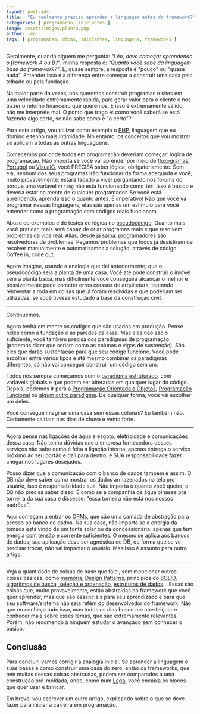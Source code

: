 ```yaml
---
layout: post-ads
title:  "Eu realmente preciso aprender a linguagem antes do framework?"
categories: [ programacao, iniciantes ]
image: assets/images/planta.png
author: leo
tags: [ programacao, dicas, iniciantes, linguagens, frameworks ]
---
```

Geralmente, quando alguém me pergunta: *"Léo, devo começar aprendendo o framework A ou B?"*, minha resposta é: *"Quanto você sabe da linguagem base do framework?"*. E, quase sempre, a resposta é "pouco" ou "quase nada". Entender isso é a diferença entre começar a construir uma casa pelo telhado ou pela fundação.

Na maior parte da vezes, nós queremos construir programas e sites em uma velocidade extremamente rápida, para gerar valor para o cliente e nos trazer o retorno financeiro que queremos. E isso é extremamente válido, não me interprete mal. O ponto que trago é: como você saberá se está fazendo algo certo, se não sabe como é "o certo"?

Para este artigo, vou utilizar como exemplo o [PHP][php], linguagem que eu domino e tenho mais intimidade. No entanto, os conceitos que vou mostrar se aplicam a todas as outras linguaguens.

Comecemos por onde todos em programação deveriam começar: lógica de programação. Não importa se você vai aprender por meio de [fluxogramas][fluxograma], [Portugol][portugol] ou [VisualG][visualg], você PRECISA saber lógica, obrigatoriamente. Sem ela, nenhum dos seus programas irão funcionar da forma adequada e você, muito provavelmente, estará fadado a viver perguntando nos fórums do porque uma variável ```string``` não está funcionando como ```int```. Isso é básico e deveria estar na mente de qualquer programador. Se você está aprendendo, aprenda isso o quanto antes. É imperativo! Não que você vá programar nessas linguagens, elas são apenas um estímulo para você entender como a programação com códigos reais funcionam.

Abuse de exemplos e de testes de lógica no [pseudocódigo][pseudocodigo]. Quanto mais você praticar, mais será capaz de criar programas reais e que resolvem problemas da vida real. Aliás, desde já saiba: programadores são resolvedores de problemas. Pegamos problemas que todos já desistiram de resolver manualmente e automatizamos a solução, através de código. Coffee in, code out.

Agora imagine, usando a analogia que dei anteriormente, que o pseudocódigo seja a planta de uma casa. Você até pode construir o imóvel sem a planta baixa, mas dificilmente você conseguirá alcançar o melhor e possivelmente pode cometer erros crassos de arquitetura, tentando reinventar a roda em coisas que já foram resolvidas e que poderiam ser utilizadas, se você tivesse estudado a base da construção civil.

---
Continuemos.

Agora tenha em mente os códigos que são usados em produção. Pense neles como a fundação e as paredes da casa. Mas eles não são o suficiente, você também precisa dos paradigmas de programação (podemos dizer que seriam como as colunas e vigas de sustenção). São eles que darão sustentação para que seu código funcione. Você pode escolher entre vários tipos e até mesmo combinar os paradigmas diferentes, só não vai conseguir construir um código sem um.

Todos nós sempre começamos com o [paradigma estruturado][estruturado], com variáveis globais e que podem ser alteradas em qualquer lugar do código. Depois, podemos ir para a [Programação Orientada a Objetos][oo], [Programação Funcional][funcional] ou [algum outro paradigma][paradigmas]. De qualquer forma, você vai escolher um deles.

Você consegue imaginar uma casa sem essas colunas? Eu também não. Certamente caíriam nos dias de chuva e vento forte.

---
Agora pense nas ligações de água e esgoto, eletricidade e comunicações dessa casa. Não tenho dúvidas que a empresa fornecedora desses serviços não sabe como é feita a ligação interna, apenas entrega o serviço próximo ao seu portão e dali para dentro, é SUA responsabilidade fazer chegar nos lugares desejados. 

Posso dizer que a comunicação com o banco de dados também é assim. O DB não deve saber como mostrar os dados armazenados na tela pro usuário, isso é responsabilidade sua. Não importa o quanto você queira, o DB não precisa saber disso. É como se a companhia de água olhasse pra torneira da sua casa e dissesse: "essa torneira não está nos nossos padrões".

Aqui começam a entrar os [ORMs][orm], que são uma camada de abstração para acesso ao banco de dados. Na sua casa, não importa se a energia da tomada está vindo de um fonte solar ou da concessionária: apenas que tem energia com tensão e corrente suficientes. O mesmo se aplica aos bancos de dados; sua aplicação deve ser agnóstica de DB, de forma que se vc precisar trocar, não vai impactar o usuário. Mas isso é assunto para outro artigo.

---
Veja a quantidade de coisas de base que falei, sem mencionar outras coisas básicas, como [memória][memoria], [Design Patterns][patterns], princípios do [SOLID][solid], [algoritmos de busca, seleção e ordenação][busca], [estruturas de dados][estruturas]... Essas são coisas que, muito provavelmente, estão abstraídas no framework que você quer aprender, mas que são essenciais para seu aprendizado e para que seu software/sistema não seja refém do desenvolvedor do framework. Não que eu conheça tudo isso, mas todos os dias busco me aperfeiçoar e conhecer mais sobre esses temas, que são extremamente relevantes. Porém, não recomendo à ninguém estudar o avançado sem conhecer o básico.

## Conclusão

Para concluir, vamos corrigir a analogia inicial. Se aprender a linguagem e suas bases é como construir uma casa do zero, então os frameworks, que tem muitas dessas coisas abstraídas, podem ser comparados a uma construção pré-moldada, onde, como num [Lego][lego], você encaixa os blocos que quer usar e brincar.

Em breve, vou escrever um outro artigo, explicando sobre o que se deve fazer para iniciar a carreira em programação.

[portugol]: http://lite.acad.univali.br/portugol/
[visualg]: http://visualg3.com.br/
[fluxograma]: https://pt.wikipedia.org/wiki/Fluxograma
[pseudocodigo]: https://pt.wikipedia.org/wiki/Pseudoc%C3%B3digo
[estruturado]: https://pt.wikipedia.org/wiki/Programa%C3%A7%C3%A3o_estruturada
[oo]: https://pt.wikipedia.org/wiki/Orienta%C3%A7%C3%A3o_a_objetos
[funcional]: https://pt.wikipedia.org/wiki/Programa%C3%A7%C3%A3o_funcional
[paradigmas]: https://pt.wikipedia.org/wiki/Paradigma_de_programa%C3%A7%C3%A3o
[orm]: https://pt.wikipedia.org/wiki/Mapeamento_objeto-relacional
[memoria]: https://pt.wikipedia.org/wiki/Mem%C3%B3ria_(inform%C3%A1tica)
[patterns]: https://pt.wikipedia.org/wiki/Padr%C3%A3o_de_projeto_de_software
[solid]: https://pt.wikipedia.org/wiki/SOLID
[busca]: https://pt.wikipedia.org/wiki/Algoritmo_de_busca
[lego]: https://pt.wikipedia.org/wiki/Lego
[php]: https://www.php.net/
[estruturas]: http://calhau.dca.fee.unicamp.br/wiki/images/0/01/EstruturasDados.pdf